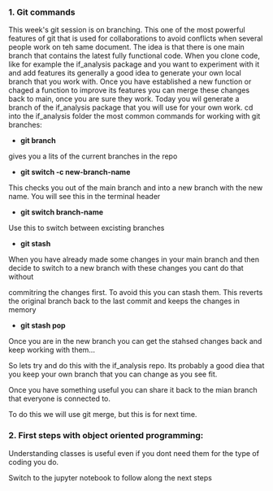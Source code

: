 ### 1. Git commands

This week's git session is on branching.
This one of the most powerful features of git that is used for collaborations to avoid conflicts when several people work on teh same document.
The idea is that there is one main branch that contains the latest fully functional code. When you clone code, like for example the if_analysis package and you want to experiment with it and add features its generally a good idea to generate your own local branch that you work with. Once you have established a new function or chaged a function to improve its features you can merge these changes back to main, once you are sure they work.
Today you wil generate a branch of the if_analysis package that you will use for your own work.
cd into the if_analysis folder
the most common commands for working with git branches:

- **git branch**

gives you a lits of the current branches in the repo

- **git switch -c new-branch-name**

This checks you out of the main branch and into a new branch with the new name. You will see this in the terminal header

- **git switch branch-name**

Use this to switch between excisting branches

- **git stash**

When you have already made some changes in your main branch and then decide to switch to a new branch with these changes you cant do that without

commitring the changes first. To avoid this you can stash them. This reverts the original branch back to the last commit and keeps the changes in memory

- **git stash pop**

Once you are in the new branch you can get the stahsed changes back and keep working with them...

So lets try and do this with the if_analysis repo. Its probably a good diea that you keep your own branch that you can change as you see fit.

Once you have something useful you can share it back to the mian branch that everyone is connected to.

To do this we will use git merge, but this is for next time.


### 2. First steps with object oriented programming:

Understanding classes is useful even if you dont need them for the type of coding you do.

Switch to the jupyter notebook to follow along the next steps
